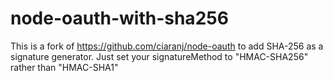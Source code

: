 node-oauth-with-sha256
======================

This is a fork of https://github.com/ciaranj/node-oauth to add SHA-256 as a signature
generator. Just set your signatureMethod to "HMAC-SHA256" rather than "HMAC-SHA1"

